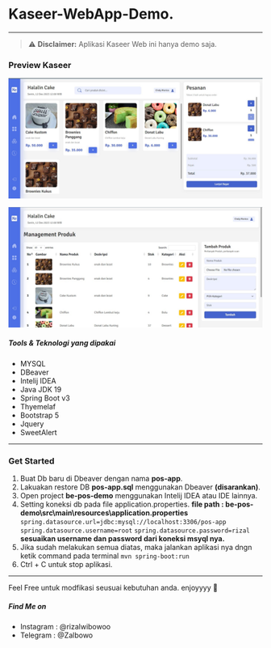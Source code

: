 # Kaseer-WebApp-Demo.
<hr>

> :warning: **Disclaimer:** Aplikasi Kaseer Web ini hanya demo saja.

### Preview Kaseer

![Kasir Page](./cover-image.jpg "Kasir Page")

![Management Produk](./cover-image2.jpg "Management Produk")

##### Tools & Teknologi yang dipakai
- MYSQL
- DBeaver
- Intelij IDEA
- Java JDK 19
- Spring Boot v3
- Thyemelaf
- Bootstrap 5
- Jquery
- SweetAlert

<hr>

### Get Started
1. Buat Db baru di Dbeaver dengan nama <b>pos-app</b>.
2. Lakuakan restore DB <b>pos-app.sql</b> menggunakan Dbeaver <strong>(disarankan)</strong>.
3. Open project <b>be-pos-demo</b> menggunakan Intelij IDEA atau IDE lainnya.
4. Setting koneksi db pada file application.properties. <b>file path : be-pos-demo\src\main\resources\application.properties</b>
  `spring.datasource.url=jdbc:mysql://localhost:3306/pos-app`
  `spring.datasource.username=root`
  `spring.datasource.password=rizal`
  <b>sesuaikan username dan password dari koneksi msyql nya.</b>
5. Jika sudah melakukan semua diatas, maka jalankan aplikasi nya dngn ketik command pada terminal
   `mvn spring-boot:run`
7. Ctrl + C untuk stop aplikasi.

<hr>

Feel Free untuk modfikasi seusuai kebutuhan anda. enjoyyyy 🍟

##### Find Me on
- Instagram : @rizalwibowoo
- Telegram : @Zalbowo


